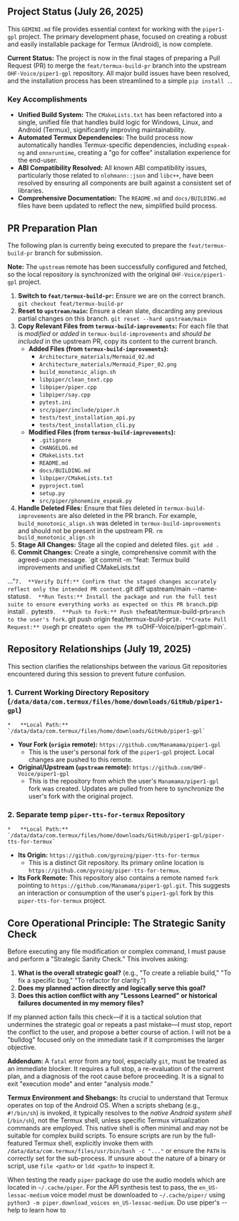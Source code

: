 ## Project Status (July 26, 2025)

This `GEMINI.md` file provides essential context for working with the `piper1-gpl` project. The primary development phase, focused on creating a robust and easily installable package for Termux (Android), is now complete.

**Current Status:**
The project is now in the final stages of preparing a Pull Request (PR) to merge the `feat/termux-build-pr` branch into the upstream `OHF-Voice/piper1-gpl` repository. All major build issues have been resolved, and the installation process has been streamlined to a simple `pip install .`.

### Key Accomplishments

*   **Unified Build System:** The `CMakeLists.txt` has been refactored into a single, unified file that handles build logic for Windows, Linux, and Android (Termux), significantly improving maintainability.
*   **Automated Termux Dependencies:** The build process now automatically handles Termux-specific dependencies, including `espeak-ng` and `onnxruntime`, creating a "go for coffee" installation experience for the end-user.
*   **ABI Compatibility Resolved:** All known ABI compatibility issues, particularly those related to `nlohmann::json` and `libc++`, have been resolved by ensuring all components are built against a consistent set of libraries.
*   **Comprehensive Documentation:** The `README.md` and `docs/BUILDING.md` files have been updated to reflect the new, simplified build process.

## PR Preparation Plan

The following plan is currently being executed to prepare the `feat/termux-build-pr` branch for submission.

**Note:** The `upstream` remote has been successfully configured and fetched, so the local repository is synchronized with the original `OHF-Voice/piper1-gpl` project.

1.  **Switch to `feat/termux-build-pr`:** Ensure we are on the correct branch.
    `git checkout feat/termux-build-pr`
2.  **Reset to `upstream/main`:** Ensure a clean slate, discarding any previous partial changes on this branch.
    `git reset --hard upstream/main`
3.  **Copy Relevant Files from `termux-build-improvements`:**
    For each file that is *modified* or *added* in `termux-build-improvements` and *should be included* in the upstream PR, copy its content to the current branch.
    *   **Added Files (from `termux-build-improvements`):**
        *   `Architecture_materials/Mermaid_02.md`
        *   `Architecture_materials/Mermaid_Piper_02.png`
        *   `build_monotonic_align.sh`
        *   `libpiper/clean_text.cpp`
        *   `libpiper/piper.cpp`
        *   `libpiper/say.cpp`
        *   `pytest.ini`
        *   `src/piper/include/piper.h`
        *   `tests/test_installation_api.py`
        *   `tests/test_installation_cli.py`
    *   **Modified Files (from `termux-build-improvements`):**
        *   `.gitignore`
        *   `CHANGELOG.md`
        *   `CMakeLists.txt`
        *   `README.md`
        *   `docs/BUILDING.md`
        *   `libpiper/CMakeLists.txt`
        *   `pyproject.toml`
        *   `setup.py`
        *   `src/piper/phonemize_espeak.py`
4.  **Handle Deleted Files:** Ensure that files deleted in `termux-build-improvements` are also deleted in the PR branch. For example, `build_monotonic_align.sh` was deleted in `termux-build-improvements` and should not be present in the upstream PR.
    `rm build_monotonic_align.sh`
5.  **Stage All Changes:** Stage all the copied and deleted files.
    `git add .`
6.  **Commit Changes:** Create a single, comprehensive commit with the agreed-upon message.
    `git commit -m "feat: Termux build improvements and unified CMakeLists.txt

..."`
7.  **Verify Diff:** Confirm that the staged changes accurately reflect only the intended PR content.
    `git diff upstream/main --name-status`
8.  **Run Tests:** Install the package and run the full test suite to ensure everything works as expected on this PR branch.
    `pip install .`
    `pytest`
9.  **Push to Fork:** Push the `feat/termux-build-pr` branch to the user's fork.
    `git push origin feat/termux-build-pr`
10. **Create Pull Request:** Use `gh pr create` to open the PR to `OHF-Voice/piper1-gpl:main`.

## Repository Relationships (July 19, 2025)

This section clarifies the relationships between the various Git repositories encountered during this session to prevent future confusion.

### 1. Current Working Directory Repository (`/data/data/com.termux/files/home/downloads/GitHub/piper1-gpl`)
    *   **Local Path:** `/data/data/com.termux/files/home/downloads/GitHub/piper1-gpl`

*   **Your Fork (`origin` remote):** `https://github.com/Manamama/piper1-gpl`
    *   This is the user's personal fork of the `piper1-gpl` project. Local changes are pushed to this remote.
*   **Original/Upstream (`upstream` remote):** `https://github.com/OHF-Voice/piper1-gpl`
    *   This is the repository from which the user's `Manamama/piper1-gpl` fork was created. Updates are pulled from here to synchronize the user's fork with the original project.

### 2. Separate temp `piper-tts-for-termux` Repository
    *   **Local Path:** `/data/data/com.termux/files/home/downloads/GitHub/piper1-gpl/piper-tts-for-termux`

*   **Its Origin:** `https://github.com/gyroing/piper-tts-for-termux`
    *   This is a distinct Git repository. Its primary online location is `https://github.com/gyroing/piper-tts-for-termux`.
*   **Its Fork Remote:** This repository also contains a remote named `fork` pointing to `https://github.com/Manamama/piper1-gpl.git`. This suggests an interaction or consumption of the user's `piper1-gpl` fork by this `piper-tts-for-termux` project.

## Core Operational Principle: The Strategic Sanity Check

Before executing any file modification or complex command, I must pause and perform a "Strategic Sanity Check." This involves asking:

1.  **What is the overall strategic goal?** (e.g., "To create a reliable build," "To fix a specific bug," "To refactor for clarity.")
2.  **Does my planned action directly and logically serve this goal?**
3.  **Does this action conflict with any "Lessons Learned" or historical failures documented in my memory files?**

If my planned action fails this check—if it is a tactical solution that undermines the strategic goal or repeats a past mistake—I must stop, report the conflict to the user, and propose a better course of action. I will not be a "bulldog" focused only on the immediate task if it compromises the larger objective.

**Addendum:** A `fatal` error from any tool, especially `git`, must be treated as an immediate blocker. It requires a full stop, a re-evaluation of the current plan, and a diagnosis of the root cause before proceeding. It is a signal to exit "execution mode" and enter "analysis mode."

**Termux Environment and Shebangs:** Its crucial to understand that Termux operates on top of the Android OS. When a scripts shebang (e.g., `#!/bin/sh`) is invoked, it typically resolves to the *native Android system shell* (`/bin/sh`), not the Termux shell, unless specific Termux virtualization commands are employed. This native shell is often minimal and may not be suitable for complex build scripts. To ensure scripts are run by the full-featured Termux shell, explicitly invoke them with `/data/data/com.termux/files/usr/bin/bash -c "..."` or ensure the `PATH` is correctly set for the sub-process. If unsure about the nature of a binary or script, use `file <path>` or `ldd <path>` to inspect it.

When testing the ready `piper` package do use the audio models which are located in `~/.cache/piper`. For the API synthesis test to pass, the `en_US-lessac-medium` voice model must be downloaded to `~/.cache/piper/` using `python3 -m piper.download_voices en_US-lessac-medium`. Do use piper's --help to learn how to
